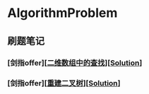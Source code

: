 # AlgorithmProblem
## 刷题笔记
### [剑指offer][[二维数组中的查找](https://www.nowcoder.com/practice/abc3fe2ce8e146608e868a70efebf62e?tpId=13&tqId=11154&rp=2&ru=%2Fta%2Fcoding-interviews&qru=%2Fta%2Fcoding-interviews%2Fquestion-ranking&tPage=1)][[Solution](https://github.com/ttfutt/AlgorithmProblem/blob/master/offer_searchIn2Array.cpp)]
### [剑指offer][[重建二叉树](https://www.nowcoder.com/practice/8a19cbe657394eeaac2f6ea9b0f6fcf6?tpId=13&tqId=11157&rp=2&ru=%2Fta%2Fcoding-interviews&qru=%2Fta%2Fcoding-interviews%2Fquestion-ranking&tPage=1)][[Solution](https://github.com/ttfutt/AlgorithmProblem/blob/master/offer_searchIn2Array.cpp)]
